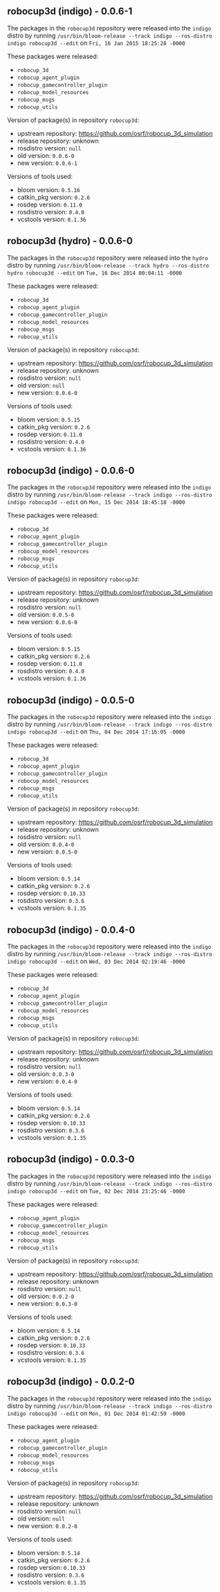 ## robocup3d (indigo) - 0.0.6-1

The packages in the `robocup3d` repository were released into the `indigo` distro by running `/usr/bin/bloom-release --track indigo --ros-distro indigo robocup3d --edit` on `Fri, 16 Jan 2015 18:25:28 -0000`

These packages were released:
- `robocup_3d`
- `robocup_agent_plugin`
- `robocup_gamecontroller_plugin`
- `robocup_model_resources`
- `robocup_msgs`
- `robocup_utils`

Version of package(s) in repository `robocup3d`:
- upstream repository: https://github.com/osrf/robocup_3d_simulation
- release repository: unknown
- rosdistro version: `null`
- old version: `0.0.6-0`
- new version: `0.0.6-1`

Versions of tools used:
- bloom version: `0.5.16`
- catkin_pkg version: `0.2.6`
- rosdep version: `0.11.0`
- rosdistro version: `0.4.0`
- vcstools version: `0.1.36`


## robocup3d (hydro) - 0.0.6-0

The packages in the `robocup3d` repository were released into the `hydro` distro by running `/usr/bin/bloom-release --track hydro --ros-distro hydro robocup3d --edit` on `Tue, 16 Dec 2014 00:04:11 -0000`

These packages were released:
- `robocup_3d`
- `robocup_agent_plugin`
- `robocup_gamecontroller_plugin`
- `robocup_model_resources`
- `robocup_msgs`
- `robocup_utils`

Version of package(s) in repository `robocup3d`:
- upstream repository: https://github.com/osrf/robocup_3d_simulation
- release repository: unknown
- rosdistro version: `null`
- old version: `null`
- new version: `0.0.6-0`

Versions of tools used:
- bloom version: `0.5.15`
- catkin_pkg version: `0.2.6`
- rosdep version: `0.11.0`
- rosdistro version: `0.4.0`
- vcstools version: `0.1.36`


## robocup3d (indigo) - 0.0.6-0

The packages in the `robocup3d` repository were released into the `indigo` distro by running `/usr/bin/bloom-release --track indigo --ros-distro indigo robocup3d --edit` on `Mon, 15 Dec 2014 18:45:18 -0000`

These packages were released:
- `robocup_3d`
- `robocup_agent_plugin`
- `robocup_gamecontroller_plugin`
- `robocup_model_resources`
- `robocup_msgs`
- `robocup_utils`

Version of package(s) in repository `robocup3d`:
- upstream repository: https://github.com/osrf/robocup_3d_simulation
- release repository: unknown
- rosdistro version: `null`
- old version: `0.0.5-0`
- new version: `0.0.6-0`

Versions of tools used:
- bloom version: `0.5.15`
- catkin_pkg version: `0.2.6`
- rosdep version: `0.11.0`
- rosdistro version: `0.4.0`
- vcstools version: `0.1.36`


## robocup3d (indigo) - 0.0.5-0

The packages in the `robocup3d` repository were released into the `indigo` distro by running `/usr/bin/bloom-release --track indigo --ros-distro indigo robocup3d --edit` on `Thu, 04 Dec 2014 17:16:05 -0000`

These packages were released:
- `robocup_3d`
- `robocup_agent_plugin`
- `robocup_gamecontroller_plugin`
- `robocup_model_resources`
- `robocup_msgs`
- `robocup_utils`

Version of package(s) in repository `robocup3d`:
- upstream repository: https://github.com/osrf/robocup_3d_simulation
- release repository: unknown
- rosdistro version: `null`
- old version: `0.0.4-0`
- new version: `0.0.5-0`

Versions of tools used:
- bloom version: `0.5.14`
- catkin_pkg version: `0.2.6`
- rosdep version: `0.10.33`
- rosdistro version: `0.3.6`
- vcstools version: `0.1.35`


## robocup3d (indigo) - 0.0.4-0

The packages in the `robocup3d` repository were released into the `indigo` distro by running `/usr/bin/bloom-release --track indigo --ros-distro indigo robocup3d --edit` on `Wed, 03 Dec 2014 02:19:46 -0000`

These packages were released:
- `robocup_3d`
- `robocup_agent_plugin`
- `robocup_gamecontroller_plugin`
- `robocup_model_resources`
- `robocup_msgs`
- `robocup_utils`

Version of package(s) in repository `robocup3d`:
- upstream repository: https://github.com/osrf/robocup_3d_simulation
- release repository: unknown
- rosdistro version: `null`
- old version: `0.0.3-0`
- new version: `0.0.4-0`

Versions of tools used:
- bloom version: `0.5.14`
- catkin_pkg version: `0.2.6`
- rosdep version: `0.10.33`
- rosdistro version: `0.3.6`
- vcstools version: `0.1.35`


## robocup3d (indigo) - 0.0.3-0

The packages in the `robocup3d` repository were released into the `indigo` distro by running `/usr/bin/bloom-release --track indigo --ros-distro indigo robocup3d --edit` on `Tue, 02 Dec 2014 23:25:46 -0000`

These packages were released:
- `robocup_agent_plugin`
- `robocup_gamecontroller_plugin`
- `robocup_model_resources`
- `robocup_msgs`
- `robocup_utils`

Version of package(s) in repository `robocup3d`:
- upstream repository: https://github.com/osrf/robocup_3d_simulation
- release repository: unknown
- rosdistro version: `null`
- old version: `0.0.2-0`
- new version: `0.0.3-0`

Versions of tools used:
- bloom version: `0.5.14`
- catkin_pkg version: `0.2.6`
- rosdep version: `0.10.33`
- rosdistro version: `0.3.6`
- vcstools version: `0.1.35`


## robocup3d (indigo) - 0.0.2-0

The packages in the `robocup3d` repository were released into the `indigo` distro by running `/usr/bin/bloom-release --track indigo --ros-distro indigo robocup3d --edit` on `Mon, 01 Dec 2014 01:42:59 -0000`

These packages were released:
- `robocup_agent_plugin`
- `robocup_gamecontroller_plugin`
- `robocup_model_resources`
- `robocup_msgs`
- `robocup_utils`

Version of package(s) in repository `robocup3d`:
- upstream repository: https://github.com/osrf/robocup_3d_simulation
- release repository: unknown
- rosdistro version: `null`
- old version: `null`
- new version: `0.0.2-0`

Versions of tools used:
- bloom version: `0.5.14`
- catkin_pkg version: `0.2.6`
- rosdep version: `0.10.33`
- rosdistro version: `0.3.6`
- vcstools version: `0.1.35`


